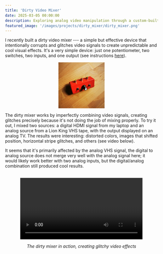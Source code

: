 ```yaml
---
title: 'Dirty Video Mixer'
date: 2025-03-05 00:00:00
description: Exploring analog video manipulation through a custom-built dirty mixer.
featured_image: '/images/projects/dirty_mixer/dirty_mixer.png'
---
```





I recently built a dirty video mixer --- a simple but effective device that intentionally corrupts and glitches video signals to create unpredictable and cool visual effects. It's a very simple device: just one potentiometer, two switches, two inputs, and one output (see instructions <a href="https://www.youtube.com/watch?v=iSRWvQf3u2c" target="_blank" rel="noopener noreferrer">here</a>).

<img class="image" src="/images/projects/dirty_mixer/dirty_mixer_box.jpeg" style="width:30%; max-width:600px; margin:0 auto; display:block; margin-bottom:1em;"/>

The dirty mixer works by imperfectly combining video signals, creating glitches precisely because it's not doing the job of mixing properly. To try it out, I mixed two sources: a digital HDMI signal from my laptop and an analog source from a Lion King VHS tape, with the output displayed on an analog TV. The results were interesting: distorted colors, images that shifted position, horizontal stripe glitches, and others (see video below).

It seems that it's primarily affected by the analog VHS signal, the digital to analog source does not merge very well with the analog signal here; it would likely work better with two analog inputs, but the digital/analog combination still produced cool results.

<br>

<center>
<video width="80%" controls style="max-width:700px; margin:0 auto; display:block;">
  <source src="/images/projects/dirty_mixer/dirty_mixer.mp4" type="video/mp4">
  Your browser does not support the video tag.
</video>
<p class="legend" style="text-align:center; margin-top:1em;">
<i>The dirty mixer in action, creating glitchy video effects</i></p>
</center>